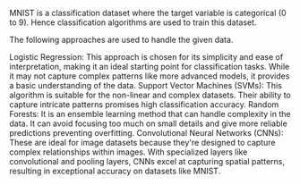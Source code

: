 MNIST is a classification dataset where the target variable is categorical (0 to 9). Hence classification algorithms are used to train this dataset.


The following approaches are used to handle the given data.

Logistic Regression: This approach is chosen for its simplicity and ease of interpretation, making it an ideal starting point for classification tasks. While it may not capture complex patterns like more advanced models, it provides a basic understanding of the data.
Support Vector Machines (SVMs): This algorithm is suitable for the non-linear and complex datasets. Their ability to capture intricate patterns promises high classification accuracy.
Random Forests: It is an ensemble learning method that can handle complexity in the data. It can avoid focusing too much on small details and give more reliable predictions preventing overfitting.
Convolutional Neural Networks (CNNs): These are ideal for image datasets because they're designed to capture complex relationships within images. With specialized layers like convolutional and pooling layers, CNNs excel at capturing spatial patterns, resulting in exceptional accuracy on datasets like MNIST.
